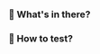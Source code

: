 ### 📓 What's in there?

<!--
  ✍️ Please explain what this PR contains and why.
  If not done automatically, refer to any issues, PRs or stories.
-->

### 🧪 How to test?

<!--
  ✍️ Help your reviewer testing your feature by providing simple instructions:
  - do X
     > expect A
  - do Y
     > expect B. It used to be C
-->

<!--
### ❗ Notes to reviewers

  ✍️ You can provide more technical/design details about your change
-->
